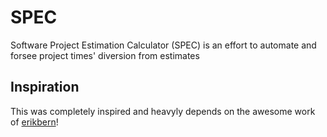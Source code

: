 # SPEC

Software Project Estimation Calculator (SPEC) is an effort to automate and forsee project times' diversion from estimates

## Inspiration

This was completely inspired and heavyly depends on the awesome work of [erikbern](https://erikbern.com/2019/04/15/why-software-projects-take-longer-than-you-think-a-statistical-model.html)!


